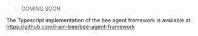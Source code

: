 > COMING SOON

The Typescript implementation of the bee agent framework is available at: https://github.com/i-am-bee/bee-agent-framework
